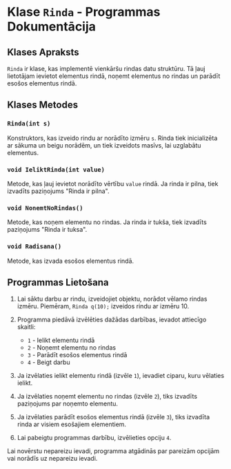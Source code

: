# Klase `Rinda` - Programmas Dokumentācija

## Klases Apraksts

`Rinda` ir klase, kas implementē vienkāršu rindas datu struktūru. Tā ļauj lietotājam ievietot elementus rindā, noņemt elementus no rindas un parādīt esošos elementus rindā.

## Klases Metodes

### `Rinda(int s)`

Konstruktors, kas izveido rindu ar norādīto izmēru `s`. Rinda tiek inicializēta ar sākuma un beigu norādēm, un tiek izveidots masīvs, lai uzglabātu elementus.

### `void IeliktRinda(int value)`

Metode, kas ļauj ievietot norādīto vērtību `value` rindā. Ja rinda ir pilna, tiek izvadīts paziņojums "Rinda ir pilna".

### `void NonemtNoRindas()`

Metode, kas noņem elementu no rindas. Ja rinda ir tukša, tiek izvadīts paziņojums "Rinda ir tuksa".

### `void Radisana()`

Metode, kas izvada esošos elementus rindā.

## Programmas Lietošana

1. Lai sāktu darbu ar rindu, izveidojiet objektu, norādot vēlamo rindas izmēru. Piemēram, `Rinda q(10);` izveidos rindu ar izmēru 10.

2. Programma piedāvā izvēlēties dažādas darbības, ievadot attiecīgo skaitli:
   - `1` - Ielikt elementu rindā
   - `2` - Noņemt elementu no rindas
   - `3` - Parādīt esošos elementus rindā
   - `4` - Beigt darbu

3. Ja izvēlaties ielikt elementu rindā (izvēle `1`), ievadiet ciparu, kuru vēlaties ielikt.

4. Ja izvēlaties noņemt elementu no rindas (izvēle `2`), tiks izvadīts paziņojums par noņemto elementu.

5. Ja izvēlaties parādīt esošos elementus rindā (izvēle `3`), tiks izvadīta rinda ar visiem esošajiem elementiem.

6. Lai pabeigtu programmas darbību, izvēlieties opciju `4`.

Lai novērstu nepareizu ievadi, programma atgādinās par pareizām opcijām vai norādīs uz nepareizu ievadi.
